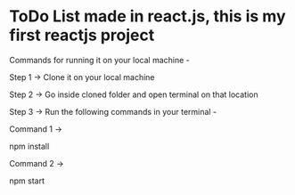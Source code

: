 # ToDo List made in react.js, this is my first reactjs project
Commands for running it on your local machine -

Step 1 -> Clone it on your local machine

Step 2 -> Go inside cloned folder and open terminal on that location

Step 3 -> Run the following commands in your terminal -

Command 1 ->

npm install

Command 2 ->

npm start
